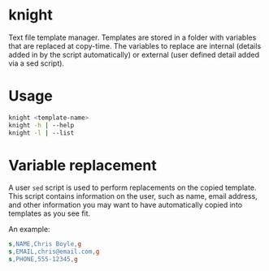 # knight

Text file template manager. Templates are stored in a folder with variables that
are replaced at copy-time. The variables to replace are internal (details added
in by the script automatically) or external (user defined detail added via a sed
script).

# Usage

```bash
knight <template-name>
knight -h | --help
knight -l | --list
```

# Variable replacement

A user `sed` script is used to perform replacements on the copied template. This
script contains information on the user, such as name, email address, and other
information you may want to have automatically copied into templates as you see
fit.

An example:

```sed
s,NAME,Chris Boyle,g
s,EMAIL,chris@email.com,g
s,PHONE,555-12345,g
```
